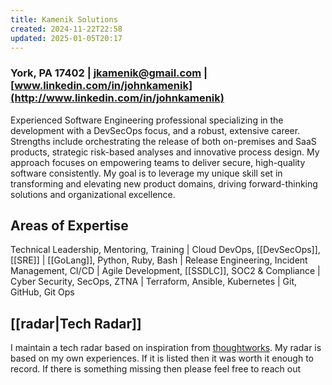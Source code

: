 ```yaml
---
title: Kamenik Solutions
created: 2024-11-22T22:58
updated: 2025-01-05T20:17
---
```


### York, PA 17402 | [jkamenik@gmail.com](mailto:jkamenik@gmail.com) | [www.linkedin.com/in/johnkamenik](http://www.linkedin.com/in/johnkamenik)

Experienced Software Engineering professional specializing in the development with a DevSecOps focus, and a robust, extensive career. Strengths include orchestrating the release of both on-premises and SaaS products, strategic risk-based analyses and innovative process design. My approach focuses on empowering teams to deliver secure, high-quality software consistently. My goal is to leverage my unique skill set in transforming and elevating new product domains, driving forward-thinking solutions and organizational excellence.

## Areas of Expertise

Technical Leadership, Mentoring, Training | Cloud DevOps, [[DevSecOps]], [[SRE]] | [[GoLang]], Python, Ruby, Bash | Release Engineering, Incident Management, CI/CD | Agile Development, [[SSDLC]], SOC2 & Compliance | Cyber Security, SecOps, ZTNA | Terraform, Ansible, Kubernetes | Git, GitHub, Git Ops

## [[radar|Tech Radar]]

I maintain a tech radar based on inspiration from [thoughtworks](https://www.thoughtworks.com/en-us/radar).  My radar is based on my own experiences.  If it is listed then it was worth it enough to record.  If there is something missing then please feel free to reach out
